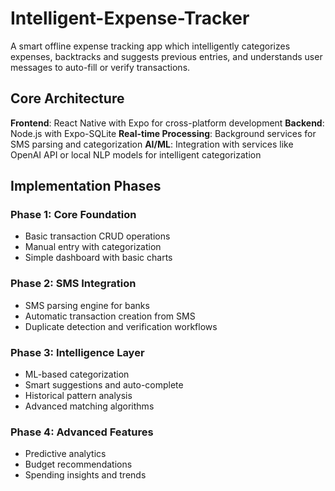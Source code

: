 # Intelligent-Expense-Tracker
A smart offline expense tracking app which intelligently categorizes expenses, backtracks and suggests previous entries, and understands user messages to auto-fill or verify transactions.

## Core Architecture

**Frontend**: React Native with Expo for cross-platform development
**Backend**: Node.js with Expo-SQLite
**Real-time Processing**: Background services for SMS parsing and categorization
**AI/ML**: Integration with services like OpenAI API or local NLP models for intelligent categorization

## Implementation Phases

### Phase 1: Core Foundation
- Basic transaction CRUD operations
- Manual entry with categorization
- Simple dashboard with basic charts

### Phase 2: SMS Integration
- SMS parsing engine for banks
- Automatic transaction creation from SMS
- Duplicate detection and verification workflows

### Phase 3: Intelligence Layer
- ML-based categorization
- Smart suggestions and auto-complete
- Historical pattern analysis
- Advanced matching algorithms

### Phase 4: Advanced Features
- Predictive analytics
- Budget recommendations
- Spending insights and trends